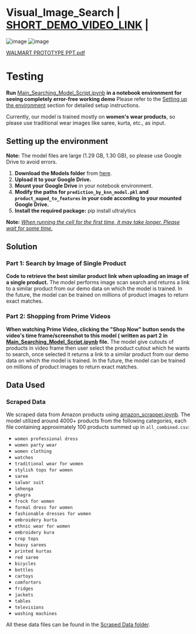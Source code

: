 # Visual_Image_Search | [SHORT_DEMO_VIDEO_LINK](https://youtu.be/iCQ4y5KUKwE) |
 ![image](https://github.com/user-attachments/assets/b23b7c35-521c-4343-8929-06f8253bc5b6)
 ![image](https://github.com/user-attachments/assets/3b0db809-c770-427f-8f9b-ca2a51c38af4)


[WALMART PROTOTYPE PPT.pdf](https://github.com/user-attachments/files/16611846/WALMART.PROTOTYPE.PPT.pdf)

# Testing

**Run** [Main_Searching_Model_Script.ipynb](https://github.com/Gaurav05082002/Visual-Image-Search-Walmart/blob/main/Main_Searching_Model_Script.ipynb) **in a notebook environment for seeing completely error-free working demo** Please refer to the [Setting up the environment](https://github.com/Gaurav05082002/Visual-Image-Search-Walmart/blob/main/README.md#setting-up-the-environment) section for detailed setup instructions. 

Currently, our model is trained mostly on **women's wear products**, so please use traditional wear images like saree, kurta, etc., as input.

## Setting up the environment

**Note:** The model files are large (1.29 GB, 1.30 GB), so please use Google Drive to avoid errors.

1. **Download the Models folder** from [here](https://drive.google.com/drive/folders/1g6j2FTR5WTeDH0iOEcK8AITHLs2nEsGd?usp=drive_link).
2. **Upload it to your Google Drive.**
3. **Mount your Google Drive** in your notebook environment.
4. **Modify the paths for `prediction_by_knn_model.pkl` and `product_maped_to_features` in your code according to your mounted Google Drive.**
5. **Install the required package:**
   pip install ultralytics

**Note:** <u>_When running the cell for the first time, it may take longer. Please wait for some time._</u>

## Solution

### Part 1: Search by Image of Single Product

**Code to retrieve the best similar product link when uploading an image of a single product.** The model performs image scan search and returns a link to a similar product from our demo data on which the model is trained. In the future, the model can be trained on millions of product images to return exact matches.

### Part 2: Shopping from Prime Videos

**When watching Prime Video, clicking the "Shop Now" button sends the video's time frame/screenshot to this model ( written as part 2 in [Main_Searching_Model_Script.ipynb](https://github.com/Gaurav05082002/Visual-Image-Search-Walmart/blob/main/Main_Searching_Model_Script.ipynb)  file.** The model give cutouts of products in video frame then user select the product cutout which he wants to search, once selected it returns a link to a similar product from our demo data on which the model is trained. In the future, the model can be trained on millions of product images to return exact matches.

## Data Used

### Scraped Data

We scraped data from Amazon products using [amazon_scrapper.ipynb](https://github.com/Gaurav05082002/Visual-Image-Search-Walmart/blob/main/Data%20Scraper/amazon_scraper.ipynb). The model utilized around 4000+ products from the following categories, each file containing approximately 100 products summed up in `all_combined.csv`:

- `women professional dress`
- `women party wear`
- `women clothing`
- `watches`
- `traditional wear for women`
- `stylish tops for women`
- `saree`
- `salwar suit`
- `lehenga`
- `ghagra`
- `frock for women`
- `formal dress for women`
- `fashionable dresses for women`
- `embroidery kurta`
- `ethnic wear for women`
- `embroidery kura`
- `crop tops`
- `heavy sarees`
- `printed kurtas`
- `red saree`
- `bicycles`
- `bottles`
- `cartoys`
- `comforters`
- `fridges`
- `jackets`
- `tables`
- `televisions`
- `washing machines`

All these data files can be found in the [Scraped Data folder](https://github.com/Gaurav05082002/Visual-Image-Search-Walmart/tree/main/Data%20Scraper/Scraped%20Data).
